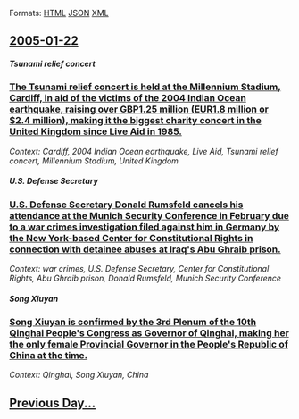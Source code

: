 
Formats: [HTML](2005/01/22/index.html)  [JSON](2005/01/22/index.json)  [XML](2005/01/22/index.xml)  

## [2005-01-22](/news/2005/01/22/index.md)

##### Tsunami relief concert
### [ The Tsunami relief concert is held at the Millennium Stadium, Cardiff, in aid of the victims of the 2004 Indian Ocean earthquake, raising over GBP1.25 million (EUR1.8 million or $2.4 million), making it the biggest charity concert in the United Kingdom since Live Aid in 1985. ](/news/2005/01/22/the-tsunami-relief-concert-is-held-at-the-millennium-stadium-cardiff-in-aid-of-the-victims-of-the-2004-indian-ocean-earthquake-raising-o.md)
_Context: Cardiff, 2004 Indian Ocean earthquake, Live Aid, Tsunami relief concert, Millennium Stadium, United Kingdom_

##### U.S. Defense Secretary
### [ U.S. Defense Secretary Donald Rumsfeld cancels his attendance at the Munich Security Conference in February due to a war crimes investigation filed against him in Germany by the New York-based Center for Constitutional Rights in connection with detainee abuses at Iraq's Abu Ghraib prison. ](/news/2005/01/22/u-s-defense-secretary-donald-rumsfeld-cancels-his-attendance-at-the-munich-security-conference-in-february-due-to-a-war-crimes-investigati.md)
_Context: war crimes, U.S. Defense Secretary, Center for Constitutional Rights, Abu Ghraib prison, Donald Rumsfeld, Munich Security Conference_

##### Song Xiuyan
### [ Song Xiuyan is confirmed by the 3rd Plenum of the 10th Qinghai People's Congress as Governor of Qinghai, making her the only female Provincial Governor in the People's Republic of China at the time. ](/news/2005/01/22/song-xiuyan-is-confirmed-by-the-3rd-plenum-of-the-10th-qinghai-people-s-congress-as-governor-of-qinghai-making-her-the-only-female-provinc.md)
_Context: Qinghai, Song Xiuyan, China_

## [Previous Day...](/news/2005/01/21/index.md)

